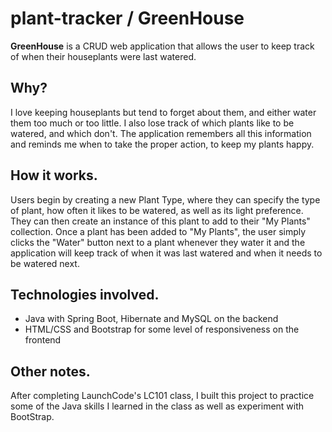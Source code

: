 # plant-tracker / GreenHouse

**GreenHouse** is a CRUD web application that allows the user to keep track of when their houseplants were last watered. 

## Why? 

I love keeping houseplants but tend to forget about them, and either water them too much or too little. I also lose track of which plants like to be watered, and which don't. The application remembers all this information and reminds me when to take the proper action, to keep my plants happy.

## How it works.

Users begin by creating a new Plant Type, where they can specify the type of plant, how often it likes to be watered, as well as its light preference. They can then create an instance of this plant to add to their "My Plants" collection. Once a plant has been added to "My Plants", the user simply clicks the "Water" button next to a plant whenever they water it and the application will keep track of when it was last watered and when it needs to be watered next.

## Technologies involved.

* Java with Spring Boot, Hibernate and MySQL on the backend
* HTML/CSS and Bootstrap for some level of responsiveness on the frontend

## Other notes. 

After completing LaunchCode's LC101 class, I built this project to practice some of the Java skills I learned in the class as well as experiment with BootStrap. 
